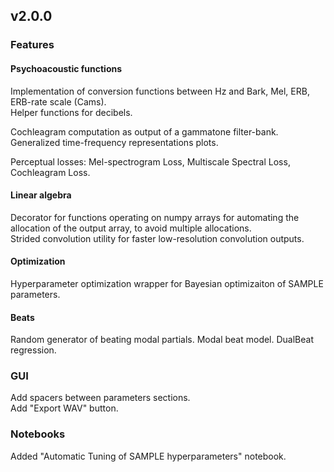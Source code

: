 ## v2.0.0

### Features
#### Psychoacoustic functions
Implementation of conversion functions between Hz and Bark, Mel, ERB, ERB-rate scale (Cams).  
Helper functions for decibels.

Cochleagram computation as output of a gammatone filter-bank.  
Generalized time-frequency representations plots.

Perceptual losses: Mel-spectrogram Loss, Multiscale Spectral Loss, Cochleagram Loss.

#### Linear algebra
Decorator for functions operating on numpy arrays for automating the allocation of the output array, to avoid multiple allocations.  
Strided convolution utility for faster low-resolution convolution outputs.

#### Optimization
Hyperparameter optimization wrapper for Bayesian optimizaiton of SAMPLE parameters.

#### Beats
Random generator of beating modal partials.
Modal beat model.
DualBeat regression.

### GUI
Add spacers between parameters sections.  
Add "Export WAV" button.

### Notebooks
Added "Automatic Tuning of SAMPLE hyperparameters" notebook.
